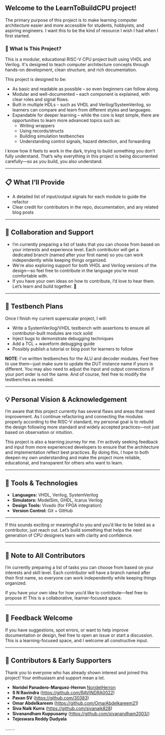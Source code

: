 ## Welcome to the LearnToBuildCPU project!
The primary purpose of this project is to make learning computer architecture easier and more accessible for students, hobbyists, and aspiring engineers. I want this to be the kind of resource I wish I had when I first started.

### 🧠 What Is This Project?

This is a modular, educational RISC-V CPU project built using VHDL and Verilog. It's designed to teach computer architecture concepts through hands-on development, clean structure, and rich documentation.

This project is designed to be:
- As basic and readable as possible – so even beginners can follow along.
- Modular and well-documented – each component is explained, with clear roles and signal flows.
- Built in multiple HDLs – such as VHDL and Verilog/SystemVerilog, so learners can compare and learn from different styles and languages.
- Expandable for deeper learning – while the core is kept simple, there are opportunities to learn more advanced topics such as:
    - Writing wrappers
    - Using records/structs
    - Building simulation testbenches
    - Understanding control signals, hazard detection, and forwarding

I know how it feels to work in the dark, trying to build something you don’t fully understand. That’s why everything in this project is being documented carefully—so as you build, you also understand.

---

## 📋 What I’ll Provide
- A detailed list of input/output signals for each module to guide the refactor
- Clear credit for contributors in the repo, documentation, and any related blog posts

---

## 🙌 Collaboration and Support
- I’m currently preparing a list of tasks that you can choose from based on your interests and experience level. Each contributor will get a dedicated branch (named after your first name) so you can work independently while keeping things organized.
- We're also exploring support for both VHDL and Verilog versions of the design—so feel free to contribute in the language you're most comfortable with.
- If you have your own ideas on how to contribute, I’d love to hear them. Let’s learn and build together. 🚀
---

## 🧪 Testbench Plans
Once I finish my current superscalar project, I will:
- Write a SystemVerilog/VHDL testbench with assertions to ensure all contributor-built modules are rock solid
- Inject bugs to demonstrate debugging techniques
- Add a TCL + waveform debugging guide
- Possibly publish a tutorial or blog post for learners to follow

**NOTE**: I've written testbenches for the ALU and decoder modules. Feel free to use them—just make sure to update the DUT instance name if yours is different. You may also need to adjust the input and output connections if your port order is not the same. And of course, feel free to modify the testbenches as needed.

---

## 💡 Personal Vision & Acknowledgement
I’m aware that this project currently has several flaws and areas that need improvement. As I continue refactoring and connecting the modules properly according to the RISC-V standard, my personal goal is to rebuild the design following more standard and widely accepted practices—not just based on observation or intuition.

This project is also a learning journey for me. I'm actively seeking feedback and input from more experienced developers to ensure that the architecture and implementation reflect best practices. By doing this, I hope to both deepen my own understanding and make the project more reliable, educational, and transparent for others who want to learn.

---

## 🧰 Tools & Technologies

- **Languages:** VHDL, Verilog, SystemVerilog
- **Simulators:** ModelSim, GHDL, Icarus Verilog
- **Design Tools:** Vivado (for FPGA integration)
- **Version Control:** Git + GitHub

--- 

If this sounds exciting or meaningful to you and you’d like to be listed as a contributor, just reach out. Let’s build something that helps the next generation of CPU designers learn with clarity and confidence.

---

## 🔧 Note to All Contributors
I’m currently preparing a list of tasks you can choose from based on your interests and skill level. Each contributor will have a branch named after their first name, so everyone can work independently while keeping things organized.

If you have your own idea for how you’d like to contribute—feel free to propose it! This is a collaborative, learner-focused space.

---

## 💬 Feedback Welcome

If you have suggestions, spot errors, or want to help improve documentation or design, feel free to open an issue or start a discussion. This is a learning-focused space, and I welcome all constructive input.

--- 

## 🙏 Contributors & Early Supporters
Thank you to everyone who has already shown interest and joined this project! Your enthusiasm and support mean a lot.
- **Noridel Panadero-Marquez-Herron** [NoridelHerron](https://github.com/NoridelHerron)  
- **S N Ravindra** (https://github.com/RAVINDRA0022)
- **Pavan SV** (https://github.com/30383)
- **Omar Abdelkareem**  (https://github.com/OmarAbdelkareem21) 
- **Siva Naik Kurra** (https://github.com/sivanaik828) 
- **Sivanandham Kuppusamy**  (https://github.com/sivanandham2003/)
- **Tejeswara Reddy Dudyala** 

........


